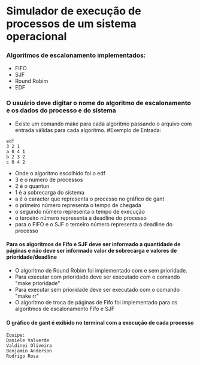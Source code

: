 # Simulador de execução de processos de um sistema operacional

### Algoritmos de escalonamento implementados:
  - FIFO
  - SJF
  - Round Robim
  - EDF

### O usuário deve digitar o nome do algoritmo de escalonamento e os dados do processo e do sistema
  - Existe um comando make para cada algoritmo passando o arquivo com entrada válidas para cada algoritmo.
  #Exemplo de Entrada: 
  ```
  edf
  3 2 1
  a 0 4 1
  b 2 3 2
  c 0 4 2
  ```
  
  - Onde o algoritmo escolhido foi o edf
  - 3 é o numero de processos
  - 2 é o quantun 
  - 1 é a sobrecarga do sistema
  - a é o caracter que representa o processo no gráfico de gant
  - o primeiro número representa o tempo de chegada
  - o segundo número representa o tempo de execução
  - o terceiro número representa a deadline do processo
  - para o FIFO e o SJF o terceiro número representa a deadline do processo
  
  #### Para os algoritmos de Fifo e SJF deve ser informado a quantidade de páginas e não deve ser informado valor de sobrecarga e valores de prioridade/deadline
  - O algoritmo de Round Robim foi implementado com e sem prioridade.
  - Para executar com prioridade deve ser executado com o comando "make prioridade"
  - Para executar sem prioridade deve ser executado com o comando "make rr"
  - O algoritmo de troca de páginas de Fifo foi implementado para os algoritmos de escalonamento Fifo e SJF
 
#### O gráfico de gant é exibido no terminal com a execução de cada processo
  
```  
Equipe:
Daniele Valverde
Valdinei Oliveira
Benjamin Anderson
Rodrigo Rosa
```
